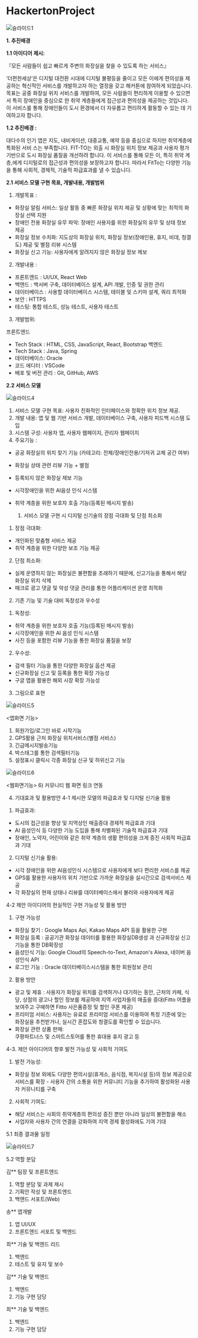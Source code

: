 # HackertonProject


![슬라이드1](https://github.com/maxkim77/HackertonProject/assets/141907655/629b8643-a80e-45aa-a135-40576aea2458)


**1. 추진배경**


**1.1 아이디어 제시:** 


『모든 사람들이 쉽고 빠르게 주변의 화장실을 찾을 수 있도록 하는 서비스』


 ‘더편한세상’은 디지털 대전환 시대에 디지털 불평등을 줄이고 모든 이에게 편의성을 제공하는 혁신적인 서비스를 개발하고자 하는 열정을 갖고 해커톤에 참여하게 되었습니다. 목표는 공중 화장실 위치 서비스를 개발하여, 모든 사람들이 편리하게 이용할 수 있으면서 특히 장애인을 중심으로 한 취약 계층들에게 접근성과 편의성을 제공하는 것입니다. 이 서비스를 통해 장애인들이 도시 환경에서 더 자유롭고 편리하게 활동할 수 있는 데 기여하고자 합니다. 



**1.2 추진배경 :** 


 대다수의 인기 앱은 지도, 내비게이션, 대중교통, 예약 등을 중심으로 하지만 취약계층에 특화된 서비 스는 부족합니다. FIT-TO는 외출 시 화장실 위치 정보 제공과 사용자 평가 기반으로 도시 화장실 품질을 개선하려 합니다. 이 서비스를 통해 모든 이, 특히 취약 계층,에게 디지털로의 접근성과 편의성을 보장하고자 합니다. 따라서 FitTo는 다양한 기능을 통해 사회적, 경제적, 기술적 파급효과를 낼 수 있습니다.

 
**2.1 서비스 모델 구현 목표, 개발내용, 개발범위**

1) 개발목표 : 
- 화장실 알림 서비스: 일상 활동 중 빠른 화장실 위치 제공 및 상황에 맞는 최적의 화장실 선택 지원
- 장애인 전용 화장실 유무 파악: 장애인 사용자를 위한 화장실의 유무 및 상태 정보 제공
- 화장실 정보 수치화: 지도상의 화장실 위치, 화장실 정보(장애인용, 휴지, 비데, 청결도) 제공 및 별점 리뷰 시스템
- 화장실 신고 기능: 사용자에게 알려지지 않은 화장실 정보 제보


2) 개발내용 :


- 프론트엔드 : UI/UX, React Web
- 백엔드 : 백서버 구축, 데이터베이스 설계, API 개발, 인증 및 권한 관리
- 데이터베이스 : 사용할 데이터베이스 시스템, 테이블 및 스키마 설계, 쿼리 최적화
- 보안 : HTTPS 
- 테스팅: 통합 테스트, 성능 테스트, 사용자 테스트 


3) 개발범위: 

프론트엔드
- Tech Stack : HTML, CSS, JavaScript, React, Bootstrap
백엔드
- Tech Stack : Java, Spring
- 데이터베이스: Oracle
- 코드 에디터 : VSCode
- 배포 및 버전 관리 : Git, GitHub, AWS


**2.2 서비스 모델** 


![슬라이드4](https://github.com/maxkim77/HackertonProject/assets/141907655/04329db5-36bf-46b9-a6e9-756a9edb702c)


1) 서비스 모델 구현 목표: 사용자 친화적인 인터페이스와 정확한 위치 정보 제공.
2) 개발 내용: 앱 및 웹 기반 서비스 개발, 데이터베이스 구축, 사용자 피드백 시스템 도입
3) 시스템 구성: 사용자 앱, 사용자 웹페이지, 관리자 웹페이지
4) 주요기능 : 
- 공공 화장실의 위치 찾기 기능 (카테고리: 전체/장애인전용/기저귀 교체 공간 여부)
- 화장실 상태 관련 리뷰 기능 + 별점
- 등록되지 않은 화장실 제보 기능
- 시각장애인을 위한 AI음성 인식 시스템
- 취약 계층을 위한 보호자 호출 기능(등록된 메시지 발송)

  1. 서비스 모델 구현 시 디지털 신기술의 장점 극대화 및 단점 최소화
1) 장점 극대화: 
- 개인화된 맞춤형 서비스 제공
- 취약 계층을 위한 다양한 보조 기능 제공

2) 단점 최소화: 
- 실제 운영하지 않는 화장실은 불편함을 초래하기 때문에, 신고기능을 통해서 해당 화장실 위치 삭제
- 매크로 광고 댓글 및 악성 댓글 관리를 통한 어플리케이션 운영 최적화

2. 기존 기능 및 기술 대비 독창성과 우수성
1) 독창성: 
- 취약 계층을 위한 보호자 호출 기능(등록된 메시지 발송) 
- 시각장애인을 위한 AI 음성 인식 시스템
- 사진 등을 포함한 리뷰 기능을 통한 화장실 품질을 보장

2) 우수성:
- 검색 필터 기능을 통한 다양한 화장실 옵션 제공
- 신규화장실 신고 및 등록을 통한 확장 가능성
- 구글 맵을 활용한 해외 시장 확장 가능성


3. 그림으로 표현


![슬라이드5](https://github.com/maxkim77/HackertonProject/assets/141907655/fad22eca-69bc-41f1-b2b0-f5897514468a)



<앱화면 기능>
1) 회원가입/로그인 바로 시작기능
2) GPS활용 근처 화장실 위치서비스(별점 서비스)
3) 긴급메시지발송기능
4) 박스태그를 통한 검색필터기능
5) 설정표시 클릭시 각종 화장실 신규 및 허위신고 기능


![슬라이드6](https://github.com/maxkim77/HackertonProject/assets/141907655/84154ed0-4a07-4cb3-87ed-fc914545f67f)


<웹화면기능>
6) 커뮤니티 웹 화면 링크 연동


4. 기대효과 및 활용방안
4-1 제시한 모델의 파급효과 및 디지털 신기술 활용
1) 파급효과: 
- 도시의 접근성을 향상 및 지역상인 매출증대 경제적 파급효과 기대
- AI 음성인식 등 다양한 기능 도입을 통해 차별화된 기술적 파급효과 기대
- 장애인, 노약자, 어린이와 같은 취약 계층의 생활 편의성을 크게 증진 사회적 파급효과 기대
2) 디지털 신기술 활용: 
- 시각 장애인을 위한 AI음성인식 시스템으로 사용자에게 보다 편리한 서비스를 제공
- GPS를 활용한 사용자의 위치 기반으로 가까운 화장실을 실시간으로 검색서비스 제공
- 각 화장실의 현재 상태나 리뷰를 데이터베이스에서 불러와 사용자에게 제공


4-2 제안 아이디어의 현실적인 구현 가능성 및 활용 방안
1) 구현 가능성
- 화장실 찾기 : Google Maps Api, Kakao Maps API 등을 활용한 구현
- 화장실 등록 : 공공기관 화장실 데이터를 활용한 화장실DB생성 과 신규화장실 신고 기능을 통한 DB확장성
- 음성인식 기능: Google Cloud의 Speech-to-Text, Amazon's Alexa, 네이버 음성인식 API
- 로그인 기능 : Oracle 데이터베이스시스템을 통한 회원정보 관리
2) 활용 방안
- 광고 및 제휴 : 사용자가 화장실 위치를 검색하거나 대기하는 동안, 근처의 카페, 식당, 상점의 광고나 할인 정보를 제공하여 지역 사업자들의 매출을 증대(Fitto 어플을 보여주고 구매하면 Fitto 사은품증정 및 할인 쿠폰 제공)
- 프리미엄 서비스: 
사용자는 유료로 프리미엄 서비스를 이용하여 특정 기준에 맞는 화장실을 추천받거나, 실시간 혼잡도와 청결도를 확인할 수 있습니다.
- 화장실 관련 상품 판매:  
쿠팡파트너스 및 스마트스토어를 통한 휴대용 휴지 광고 등


4-3. 제안 아이디어의 향후 발전 가능성 및 사회적 기여도
1) 발전 가능성: 
- 화장실 정보 외에도 다양한 편의시설(휴게소, 음식점, 복지시설 등)의 정보 제공으로 서비스를 확장 - 사용자 간의 소통을 위한 커뮤니티 기능을 추가하여 활성화된 사용자 커뮤니티를 구축
2) 사회적 기여도: 
- 해당 서비스는 사회의 취약계층의 편의성 증진 뿐만 아니라 일상의 불편함을 해소
- 사업자와 사용자 간의 연결을 강화하여 지역 경제 활성화에도 기여 기대


5.1 최종 결과물 일정


![슬라이드7](https://github.com/maxkim77/HackertonProject/assets/141907655/9c019499-7511-48dc-84ab-41d073039482)


5.2 역할 분담

김**
팀장 및 프론트엔드
1) 역할 분담 및 과제 제시
2) 기획안 작성 및 프론트엔드
3) 백엔드 서포트(Web)


송**
앱개발
1) 앱 UI/UX
2) 프론트엔드 서포트 및 백엔드


최**
기술 및 백엔드 리드
1) 백엔드
2) 테스트 및 유지 및 보수

김**
기술 및 백엔드
1) 백엔드
2) 기능 구현 담당

최**
기술 및 백엔드
1) 백엔드
2) 기능 구현 담당



